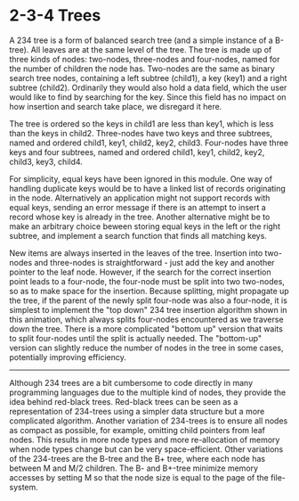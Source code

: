 # 2-3-4 Trees

A 234 tree is a form of balanced search tree (and a simple instance
of a B-tree).  All leaves are at the same level of the tree. The
tree is made up of three kinds of nodes: two-nodes, three-nodes
and four-nodes, named for the number of children the node has.
Two-nodes are the same as binary search tree nodes,
containing a left subtree (child1), a key (key1) and a right subtree
(child2). Ordinarily they would also hold a data field, which the user
would like to find by searching for the key. Since this field has no
impact on how insertion and search take place, we disregard it here.

The tree is ordered so the keys in child1 are less than key1, which is
less than the keys in child2.
Three-nodes have two keys and three subtrees, named and
ordered child1, key1, child2, key2, child3.  Four-nodes have three keys
and four subtrees, named and ordered child1, key1, child2, key2, child3,
key3, child4.  

For simplicity, equal keys have been ignored in this module. One way of handling duplicate
keys would be to have a linked list of records originating in the node. Alternatively an
application might not support records with equal keys, sending an error message if there
is an attempt to insert a record whose key is already in the tree.  Another alternative might be
to make an arbitrary choice beween storing equal keys in the left or the right subtree, and implement
a search function that finds all matching keys.

New items are always inserted in the leaves of the tree. Insertion into
two-nodes and three-nodes is straightforward - just add the key and another pointer
to the leaf node. However, if the search for the correct insertion point leads to a four-node,
the four-node
must be  split into two two-nodes, so as to make space for the insertion.
Because splitting,
might propagate up the tree, if the parent of the newly split four-node was also a four-node,
it is simplest to implement the
"top down" 234 tree insertion algorithm shown in this animation, which always splits four-nodes
encountered as we traverse down the tree. There is a more complicated
"bottom up" version that waits to split four-nodes until the split is actually needed.  The
"bottom-up" version can slightly reduce the number of nodes in the
tree in some cases, potentially improving efficiency.  

---

Although 234 trees
are a bit cumbersome to code directly in many programming languages due
to the multiple kind of nodes, they provide the idea behind red-black
trees.  Red-black trees can be seen as a representation of 234-trees
using a simpler data structure but a more complicated algorithm. Another
variation of 234-trees is to ensure all nodes as compact as possible,
for example, omitting child pointers from leaf nodes. This results in
more node types and more re-allocation of memory when node types change
but can be very space-efficient. Other variations of the 234-trees are the B-tree
and the B+ tree, where each node has between M and M/2 children. The B- and B+-tree
minimize memory accesses by setting M so that the node size is equal
to the page of the file-system.
